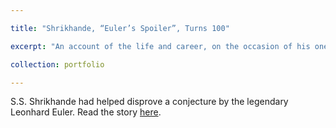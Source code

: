 ```yaml
---

title: "Shrikhande, “Euler’s Spoiler”, Turns 100"

excerpt: "An account of the life and career, on the occasion of his one-hundredth birthday, of the mathematician S.S. Shrikhande. <br/><img src='/images/Shrikhande.jpg'>"

collection: portfolio

---
```



S.S. Shrikhande had helped disprove a conjecture by the legendary Leonhard Euler. Read the story [here](https://bhavana.org.in/shrikhande-eulers-spoiler-turns-100/).
